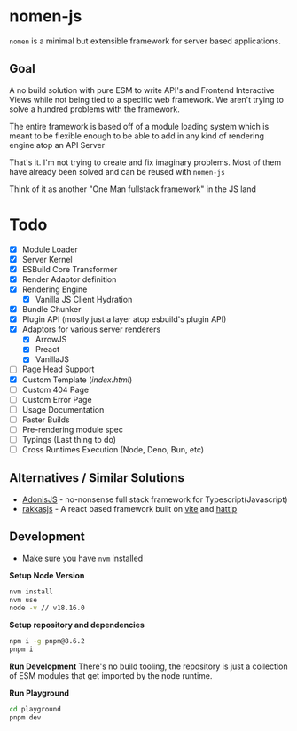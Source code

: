 # nomen-js

`nomen` is a minimal but extensible framework for server based applications.

## Goal

A no build solution with pure ESM to write API's and Frontend Interactive Views
while not being tied to a specific web framework. We aren't trying to solve a
hundred problems with the framework.

The entire framework is based off of a module loading system which is meant to
be flexible enough to be able to add in any kind of rendering engine atop an API
Server

That's it. I'm not trying to create and fix imaginary problems. Most of them
have already been solved and can be reused with `nomen-js`

Think of it as another "One Man fullstack framework" in the JS land

# Todo

- [x] Module Loader
- [x] Server Kernel
- [x] ESBuild Core Transformer
- [x] Render Adaptor definition
- [x] Rendering Engine
  - [x] Vanilla JS Client Hydration
- [x] Bundle Chunker
- [x] Plugin API (mostly just a layer atop esbuild's plugin API)
- [x] Adaptors for various server renderers
  - [x] ArrowJS
  - [x] Preact
  - [x] VanillaJS
- [ ] Page Head Support
- [x] Custom Template (_index.html_)
- [ ] Custom 404 Page
- [ ] Custom Error Page
- [ ] Usage Documentation
- [ ] Faster Builds
- [ ] Pre-rendering module spec
- [ ] Typings (Last thing to do)
- [ ] Cross Runtimes Execution (Node, Deno, Bun, etc)

## Alternatives / Similar Solutions

- [AdonisJS](http://adonisjs.com) - no-nonsense full stack framework for
  Typescript(Javascript)
- [rakkasjs](http://rakkasjs.org) - A react based framework built on
  [vite](https://vite.dev) and [hattip](https://hattipjs.org)

## Development

- Make sure you have `nvm` installed

**Setup Node Version**

```sh
nvm install
nvm use
node -v // v18.16.0
```

**Setup repository and dependencies**

```sh
npm i -g pnpm@8.6.2
pnpm i
```

**Run Development** There's no build tooling, the repository is just a
collection of ESM modules that get imported by the node runtime.

**Run Playground**

```sh
cd playground
pnpm dev
```
